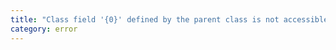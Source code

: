 ```yaml
---
title: "Class field '{0}' defined by the parent class is not accessible in the child class via super."
category: error
---
```

